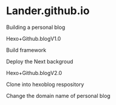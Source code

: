 # Lander.github.io  
Building a personal blog

Hexo+Github.blogV1.0 

   Build framework
   
   Deploy the Next backgroud
  
Hexo+Github.blogV2.0 

   Clone into hexoblog respository
  
   Change the domain name of personal blog
